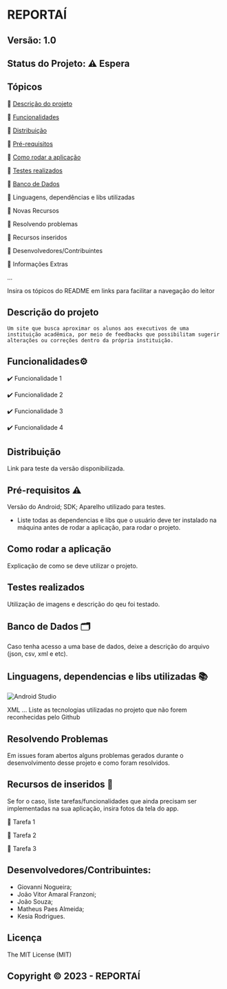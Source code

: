 # REPORTAÍ
## Versão: 1.0 
## Status do Projeto: ⚠️ Espera

## Tópicos
🔹 [Descrição do projeto](#descrição-do-projeto)

🔹 [Funcionalidades](#Funcionalidades⚙️)

🔹 [Distribuição](#distribuição)

🔹 [Pré-requisitos](#pre-requisitos)

🔹 [Como rodar a aplicação](#como-rodar-a-aplicacao)

🔹 [Testes realizados](#testes-realizados)

🔹 [Banco de Dados](#banco-de-dados)

🔹 Linguagens, dependências e libs utilizadas

🔹 Novas Recursos

🔹 Resolvendo problemas

🔹 Recursos inseridos 

🔹 Desenvolvedores/Contribuintes

🔹 Informações Extras

...

Insira os tópicos do README em links para facilitar a navegação do leitor

## Descrição do projeto
	Um site que busca aproximar os alunos aos executivos de uma instituição acadêmica, por meio de feedbacks que possibilitam sugerir alterações ou correções dentro da própria instituição.

## Funcionalidades⚙️
✔️ Funcionalidade 1

✔️ Funcionalidade 2

✔️ Funcionalidade 3

✔️ Funcionalidade 4

## Distribuição
Link para teste da versão disponibilizada.

## Pré-requisitos ⚠️    
Versão do Android; 
SDK; 
Aparelho utilizado para testes.
- Liste todas as dependencias e libs que o usuário deve ter instalado na máquina antes de rodar a aplicação, para rodar o projeto.

## Como rodar a aplicação 
Explicação de como se deve utilizar o projeto.

## Testes realizados
Utilização de imagens e descrição do qeu foi testado.

## Banco de Dados 🗂️
Caso tenha acesso a uma base de dados, deixe a descrição do arquivo (json, csv, xml e etc).

## Linguagens, dependencias e libs utilizadas 📚
![Android Studio](https://img.shields.io/badge/Android-3DDC84?style=for-the-badge&logo=android&logoColor=white)

XML
...
Liste as tecnologias utilizadas no projeto que não forem reconhecidas pelo Github

## Resolvendo Problemas 
Em issues foram abertos alguns problemas gerados durante o desenvolvimento desse projeto e como foram resolvidos.

## Recursos de inseridos 🧰
Se for o caso, liste tarefas/funcionalidades que ainda precisam ser implementadas na sua aplicação, insira fotos da tela do app.

📝 Tarefa 1

📝 Tarefa 2

📝 Tarefa 3

## Desenvolvedores/Contribuintes:
- Giovanni Nogueira;
- João Vitor Amaral Franzoni;
- João Souza;
- Matheus Paes Almeida;
- Kesia Rodrigues.

## Licença
The MIT License (MIT)

## Copyright ©️ 2023 - REPORTAÍ



